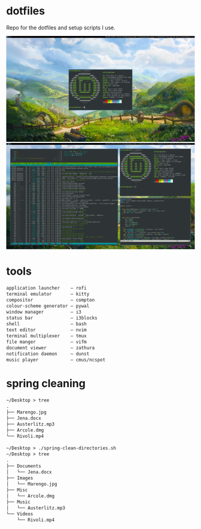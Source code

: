 # dotfiles
Repo for the dotfiles and setup scripts I use.

![mint wallpaper](pics/mint_machine_clean.png)
![mint wallpaper busy](pics/mint_machine_busy.png)

# tools
```
application launcher    — rofi
terminal emulator       — kitty 
compositor 	           	— compton
colour-scheme generator — pywal
window manager          — i3
status bar              — i3blocks
shell                   — bash
text editor             — nvim
terminal multiplexer    — tmux
file manger             — vifm
document viewer         — zathura
notification daemon     — dunst
music player            — cmus/ncspot
```

# spring cleaning
```shell
~/Desktop > tree
.
├── Marengo.jpg
├── Jena.docx
├── Austerlitz.mp3
├── Arcole.dmg
└── Rivoli.mp4

~/Desktop > ./spring-clean-directories.sh
~/Desktop > tree
.
├── Documents
│   └── Jena.docx
├── Images
│   └── Marengo.jpg
├── Misc
│   └── Arcole.dmg
├── Music
│   └── Austerlitz.mp3
└── Videos
    └── Rivoli.mp4
```
